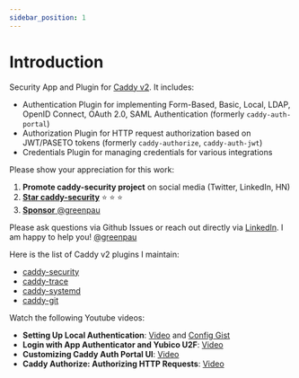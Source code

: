 ```yaml
---
sidebar_position: 1
---
```


# Introduction


Security App and Plugin for [Caddy v2](https://github.com/caddyserver/caddy). It includes:

* Authentication Plugin for implementing Form-Based, Basic, Local, LDAP, OpenID
  Connect, OAuth 2.0, SAML Authentication (formerly `caddy-auth-portal`)
* Authorization Plugin for HTTP request authorization based on JWT/PASETO
  tokens (formerly `caddy-authorize`, `caddy-auth-jwt`)
* Credentials Plugin for managing credentials for various integrations

Please show your appreciation for this work:

1. **Promote caddy-security project** on social media (Twitter, LinkedIn, HN)
2. [**Star caddy-security**](https://github.com/greenpau/caddy-security) :star: :star: :star:
3. [**Sponsor** @greenpau](https://github.com/sponsors/greenpau)

Please ask questions via Github Issues or reach out directly via
[LinkedIn](https://www.linkedin.com/in/greenpau/).
I am happy to help you! [@greenpau](https://github.com/greenpau)

Here is the list of Caddy v2 plugins I maintain:

* [caddy-security](https://github.com/greenpau/caddy-security)
* [caddy-trace](https://github.com/greenpau/caddy-trace)
* [caddy-systemd](https://github.com/greenpau/caddy-systemd)
* [caddy-git](https://github.com/greenpau/caddy-git)

Watch the following Youtube videos:

* **Setting Up Local Authentication**: [Video](https://www.youtube.com/watch?v=k8tbbffMGZk)
  and [Config Gist](https://gist.github.com/greenpau/dbfadd3c9fee21dbb0a0d3902a8d0ec0)
* **Login with App Authenticator and Yubico U2F**: [Video](https://youtu.be/poOkq_jb1B0)
* **Customizing Caddy Auth Portal UI**: [Video](https://www.youtube.com/watch?v=20XOn-RBIX0&t=0s)
* **Caddy Authorize: Authorizing HTTP Requests**: [Video](https://www.youtube.com/watch?v=Mxbjfv47YiQ&t=1s&vq=hd1080)
